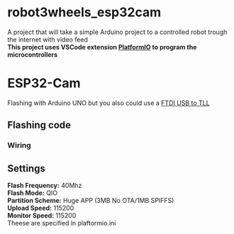 # robot3wheels_esp32cam  
A project that will take a simple Arduino project to a controlled robot trough the internet with video feed  
**This project uses VSCode extension [PlatformIO](https://platformio.org/) to program the microcontrollers**

# ESP32-Cam
Flashing with Arduino UNO but you also could use a [FTDI USB to TLL](http://lechacalshop.com/162-large_default/ftdi-usb-to-ttl-serial-converter-adapter-ft232rl.jpg)

## Flashing code
### Wiring

## Settings
__Flash Frequency:__ 40Mhz  
__Flash Mode:__ QIO  
__Partition Scheme:__ Huge APP (3MB No OTA/1MB SPIFFS)  
__Upload Speed:__ 115200  
__Monitor Speed:__ 115200  
Theese are specified in plaftormio.ini
